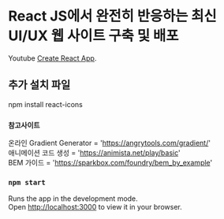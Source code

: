# React JS에서 완전히 반응하는 최신 UI/UX 웹 사이트 구축 및 배포

Youtube [Create React App](https://www.youtube.com/watch?v=LMagNcngvcU).

## 추가 설치 파일

npm install react-icons

### `참고사이트`

온라인 Gradient Generator = 'https://angrytools.com/gradient/' \
애니메이션 코드 생성 = 'https://animista.net/play/basic' \
BEM 가이드 = 'https://sparkbox.com/foundry/bem_by_example'

### `npm start`

Runs the app in the development mode.\
Open [http://localhost:3000](http://localhost:3000) to view it in your browser.

